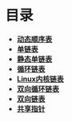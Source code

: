 
# 目录

* **[动态顺序表](动态顺序表.md)**
* **[单链表](单链表.md)** 
* **[静态单链表](静态单链表.md)**
* **[循环链表](循环链表.md)** 
* **[Linux内核链表](Linux内核链表.md)**
* **[双向循环链表](双向循环链表.md)**
* **[双向链表](双向链表.md)**
* **[共享指针](共享指针.md)**